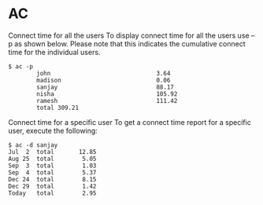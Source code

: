 # AC

Connect time for all the users To display connect time for all the users use –p as shown below. Please note that this indicates the cumulative connect time for the individual users.

```text
$ ac -p
        john                              3.64
        madison                           0.06
        sanjay                            88.17
        nisha                             105.92
        ramesh                            111.42
        total 309.21
```

Connect time for a specific user To get a connect time report for a specific user, execute the following:

```text
$ ac -d sanjay
Jul  2  total       12.85
Aug 25  total        5.05
Sep  3  total        1.03
Sep  4  total        5.37
Dec 24  total        8.15
Dec 29  total        1.42
Today   total        2.95
```

